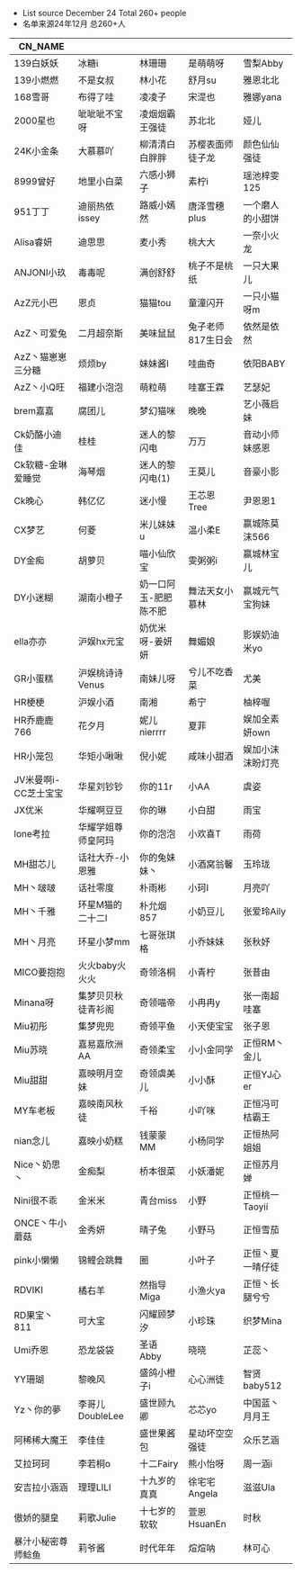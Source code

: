 - List source December 24 Total 260+ people
- 名单来源24年12月  总260+人

| CN_NAME       |              |             |            |            |
|---------------|--------------|-------------|------------|------------|
| 139白妖妖        | 冰糖i          | 林珊珊         | 是萌萌呀       | 雪梨Abby     |
| 139小燃燃        | 不是女叔         | 林小花         | 舒月su       | 雅恩北北       |
| 168雪哥         | 布得了哇         | 凌凌子         | 宋湜也        | 雅娜yana     |
| 2000星也        | 呲呲呲不宝呀       | 凌烟烟霸王强徒     | 苏北北        | 娅儿         |
| 24K小金条        | 大慕慕吖         | 柳清清白白胖胖     | 苏樱表面师徒子龙   | 颜色仙仙强徒     |
| 8999曾好        | 地里小白菜        | 六感小狮子       | 素柠i        | 瑶池梓雯125    |
| 951丁丁         | 迪丽热依issey    | 路威小嫣然       | 唐泽雪穗plus   | 一个磨人的小甜饼   |
| Alisa睿妍       | 迪思思          | 麦小秀         | 桃大大        | 一奈小火龙      |
| ANJONI小玖      | 毒毒呢          | 满创舒舒        | 桃子不是桃纸     | 一只大果儿      |
| AzZ元小巴        | 恩贞           | 猫猫tou       | 童潼闪开       | 一只小猫呀m     |
| AzZ丶可爱兔       | 二月超奈斯        | 美味鼠鼠        | 兔子老师817生日会 | 依然是依然      |
| AzZ丶猫崽崽三分糖    | 烦烦by         | 妹妹酱l        | 哇曲奇        | 依阳BABY     |
| AzZ丶小Q旺       | 福建小泡泡        | 萌粒萌         | 哇塞王霖       | 艺瑟妃        |
| brem嘉嘉        | 腐团儿          | 梦幻猫咪        | 晚晚         | 艺小薇启妹      |
| Ck奶酪小迪佳       | 桂桂           | 迷人的黎闪电      | 万万         | 音动小师妹感恩    |
| Ck软糖-金琳爱睡觉    | 海琴烟          | 迷人的黎闪电(1)   | 王莫儿        | 音豪小影       |
| Ck晚心          | 韩亿亿          | 迷小慢         | 王芯恩Tree    | 尹恩恩1       |
| CX梦艺          | 何菱           | 米儿妹妹u       | 温小柔E       | 赢城陈莫沫566   |
| DY金痴          | 胡萝贝          | 喵小仙欣宝       | 雯粥粥i       | 赢城林宝儿      |
| DY小迷糊         | 湖南小橙子        | 奶一口阿玉-肥肥陈不肥 | 舞法天女小慕林    | 赢城元气宝狗妹    |
| ella亦亦        | 沪娱hx元宝       | 奶优米呀-姜妍妍    | 舞媚娘        | 影娱奶油米yo    |
| GR小蛋糕         | 沪娱桃诗诗Venus   | 南妹儿呀        | 兮儿不吃香菜     | 尤美         |
| HR梗梗          | 沪娱小酒         | 南湘          | 希宁         | 柚梓喔        |
| HR乔鹿鹿766      | 花夕月          | 妮儿nierrrr   | 夏菲         | 娱加全素妍own   |
| HR小笼包         | 华矩小啾啾        | 倪小妮         | 咸味小甜酒      | 娱加小沫沫盼灯亮   |
| JV米曼啊i-CC芝士宝宝 | 华星刘钞钞        | 你的11r       | 小AA        | 虞姿         |
| JX优米          | 华耀啊豆豆        | 你的琳         | 小白甜        | 雨宝         |
| lone考拉        | 华耀学姐尊师皇阿玛    | 你的泡泡        | 小欢喜T       | 雨荷         |
| MH甜芯儿         | 话社大乔-小恩雅     | 你的兔妹妹丶      | 小酒窝翁馨      | 玉玲珑        |
| MH丶啵啵         | 话社零度         | 朴雨彬         | 小珂I        | 月亮吖        |
| MH丶千雅         | 环星M猫的二十二l    | 朴允烟857      | 小奶豆儿       | 张爱玲Aily    |
| MH丶月亮         | 环星小梦mm       | 七哥张琪格       | 小乔妹妹       | 张秋妤        |
| MICO要抱抱       | 火火baby火火火    | 奇领洛桐        | 小青柠        | 张昔由        |
| Minana呀       | 集梦贝贝秋徒青衫阁    | 奇领喵帝        | 小冉冉y       | 张一南超哇塞     |
| Miu初彤         | 集梦兜兜         | 奇领平鱼        | 小天使宝宝      | 张子恩        |
| Miu苏晓         | 嘉易嘉欣洲AA      | 奇领柔宝        | 小小金同学      | 正恒RM丶金儿    |
| Miu甜甜         | 嘉映明月空妹       | 奇领虞美儿       | 小小酥        | 正恒YJ心er    |
| MY车老板         | 嘉映南风秋徒       | 千裕          | 小吖咪        | 正恒冯可桔霸王    |
| nian念儿        | 嘉映小奶糕        | 钱蒙蒙MM       | 小杨同学       | 正恒热阿姐姐     |
| Nice丶奶思丶      | 金痴梨          | 桥本很菜        | 小妖潘妮       | 正恒苏月婵      |
| Nini很不乖       | 金米米          | 青台miss      | 小野         | 正恒桃一Taoyii |
| ONCE丶牛小蘑菇     | 金秀妍          | 晴子兔         | 小野马        | 正恒雪茄       |
| pink小懒懒       | 锦鲤会跳舞        | 圈           | 小叶子        | 正恒丶夏一晴仔徒   |
| RDVIKI        | 橘右羊          | 然指导Miga     | 小渔火ya      | 正恒丶长腿兮兮    |
| RD果宝丶811      | 可大宝          | 闪耀顾梦汐       | 小珍珠        | 织梦Mina     |
| Umi乔恩         | 恐龙袋袋         | 圣语Abby      | 晓晓         | 芷蕊丶        |
| YY珊瑚          | 黎晚风          | 盛鸽小橙子i      | 心心洲徒       | 智贤baby512  |
| Yz丶你的夢        | 李哥儿DoubleLee | 盛世顾九卿       | 芯芯yo       | 中国蓝丶月月王    |
| 阿稀稀大魔王        | 李佳佳          | 盛世果酱包       | 星动坏空空强徒    | 众乐艺涵       |
| 艾拉珂珂          | 李若桐o         | 十二Fairy     | 熊小怡呀       | 周一涵i       |
| 安吉拉小涵涵        | 理理LILI       | 十九岁的真真      | 徐宅宅Angela  | 滋滋Ula      |
| 傲娇的腿皇         | 莉歌Julie      | 十七岁的软软      | 萱恩HsuanEn  | 时秋         |
| 暴汁小秘密尊师鲶鱼     | 莉爷酱          | 时代年年        | 煊煊呐        | 林可心        |
